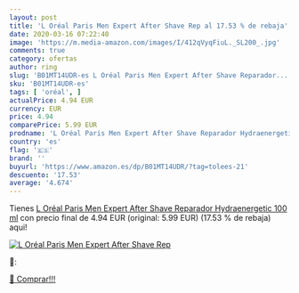 ```yaml
---
layout: post
title: 'L Oréal Paris Men Expert After Shave Rep al 17.53 % de rebaja'
date: 2020-03-16 07:22:40
image: 'https://m.media-amazon.com/images/I/412qVyqFiuL._SL200_.jpg'
comments: true
category: ofertas
author: ring
slug: 'B01MT14UDR-es L Oréal Paris Men Expert After Shave Reparador...'
sku: 'B01MT14UDR-es'
tags: [ 'oréal', ]
actualPrice: 4.94 EUR
currency: EUR
price: 4.94
comparePrice: 5.99 EUR
prodname: 'L Oréal Paris Men Expert After Shave Reparador Hydraenergetic  100 ml'
country: 'es'
flag: '🇪🇸'
brand: ''
buyurl: 'https://www.amazon.es/dp/B01MT14UDR/?tag=tolees-21'
descuento: '17.53'
average: '4.674'
---
```


Tienes [L Oréal Paris Men Expert After Shave Reparador Hydraenergetic  100 ml](https://www.amazon.es/dp/B01MT14UDR/?tag=tolees-21) con precio final de  4.94 EUR (original: 5.99 EUR) (17.53 %  de rebaja) aqui!

[![L Oréal Paris Men Expert After Shave Rep](https://m.media-amazon.com/images/I/412qVyqFiuL._SL200_.jpg)](https://www.amazon.es/dp/B01MT14UDR/?tag=tolees-21)

🔎:


[🛒 Comprar!!!](https://www.amazon.es/dp/B01MT14UDR/?tag=tolees-21)
